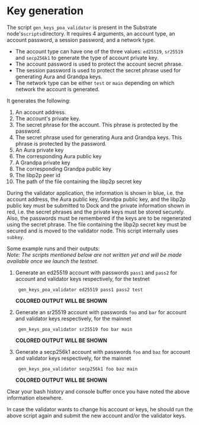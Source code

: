 # Key generation

The script `gen_keys_poa_validator` is present in the Substrate node's`scripts`directory. It requires 4 arguments, an account type, an account password, a session password, and a network type.

* The account type can have one of the three values: `ed25519`, `sr25519` and `secp256k1` to generate the type of account private key.
* The account password is used to protect the account secret phrase.
* The session password is used to protect the secret phrase used for generating Aura and Grandpa keys.
* The network type can be either `test` or `main` depending on which network the account is generated.

It generates the following:

1. An account address.
2. The account's private key.
3. The secret phrase for the account. This phrase is protected by the password.
4. The secret phrase used for generating Aura and Grandpa keys. This phrase is protected by the password.
5. An Aura private key
6. The corresponding Aura public key
7. A Grandpa private key
8. The corresponding Grandpa public key
9. The libp2p peer id
10. The path of the file containing the libp2p secret key

During the validator application, the information is shown in blue, i.e. the account address, the Aura public key, Grandpa public key, and the libp2p public key must be submitted to Dock and the private information shown in red, i.e. the secret phrases and the private keys must be stored securely. Also, the passwords must be remembered if the keys are to be regenerated using the secret phrase. The file containing the libp2p secret key must be secured and is moved to the validator node. This script internally uses `subkey`.

Some example runs and their outputs:  
_Note: The scripts mentioned below are not written yet and will be made available once we launch the testnet._

1. Generate an ed25519 account with passwords `pass1` and `pass2` for account and validator keys respectively, for the testnet

   ```text
    gen_keys_poa_validator ed25519 pass1 pass2 test
   ```

   **COLORED OUTPUT WILL BE SHOWN**  

2. Generate an sr25519 account with passwords `foo` and `bar` for account and validator keys respectively, for the mainnet

   ```text
    gen_keys_poa_validator sr25519 foo bar main
   ```

   **COLORED OUTPUT WILL BE SHOWN**

3. Generate a secp256k1 account with passwords `foo` and `baz` for account and validator keys respectively, for the mainnet

   ```text
    gen_keys_poa_validator secp256k1 foo baz main
   ```

   **COLORED OUTPUT WILL BE SHOWN**

Clear your bash history and console buffer once you have noted the above information elsewhere.

In case the validator wants to change his account or keys, he should run the above script again and submit the new account and/or the validator keys.

